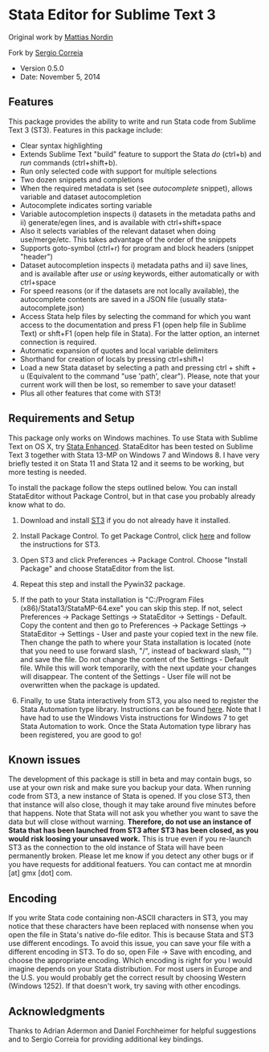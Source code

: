 Stata Editor for Sublime Text 3
===============================
Original work by [Mattias Nordin](http://sites.google.com/site/econnordin/)

Fork by [Sergio Correia](http://scorreia.com/)

* Version 0.5.0
* Date: November 5, 2014

Features
--------
This package provides the ability to write and run Stata code from Sublime Text 3 (ST3). Features in this package include:

* Clear syntax highlighting
* Extends Sublime Text "build" feature to support the Stata _do_ (ctrl+b) and _run_ commands (ctrl+shift+b).
* Run only selected code with support for multiple selections
* Two dozen snippets and completions
* When the required metadata is set (see _autocomplete_ snippet), allows variable and dataset autocompletion
* Autocomplete indicates sorting variable
* Variable autocompletion inspects i) datasets in the metadata paths and ii) generate/egen lines, and is available with ctrl+shift+space
* Also it selects variables of the relevant dataset when doing use/merge/etc. This takes advantage of the order of the snippets
* Supports goto-symbol (ctrl+r) for program and block headers (snippet "header")
* Dataset autocompletion inspects i) metadata paths and ii) save lines, and is available after _use_ or _using_ keywords, either automatically or with ctrl+space
* For speed reasons (or if the datasets are not locally available), the autocomplete contents are saved in a JSON file (usually stata-autocomplete.json)
* Access Stata help files by selecting the command for which you want access to the documentation and press F1 (open help file in Sublime Text) or shft+F1 (open help file in Stata). For the latter option, an internet connection is required.
* Automatic expansion of quotes and local variable delimiters
* Shorthand for creation of locals by pressing ctrl+shift+l
* Load a new Stata dataset by selecting a path and pressing ctrl + shift + u (Equivalent to the command "use 'path', clear"). Please, note that your current work will then be lost, so remember to save your dataset!
* Plus all other features that come with ST3!

Requirements and Setup
----------------------
This package only works on Windows machines. To use Stata with Sublime Text on OS X, try [Stata Enhanced](https://sublime.wbond.net/packages/Stata%20Enhanced). StataEditor has been tested on Sublime Text 3 together with Stata 13-MP on Windows 7 and Windows 8. I have very briefly tested it on Stata 11 and Stata 12 and it seems to be working, but more testing is needed.

To install the package follow the steps outlined below. You can install StataEditor without Package Control, but in that case you probably already know what to do.

1. Download and install [ST3](http://www.sublimetext.com/3) if you do not already have it installed.

2. Install Package Control. To get Package Control, click [here](https://sublime.wbond.net/installation) and follow the instructions for ST3.

3. Open ST3 and click Preferences -> Package Control. Choose "Install Package" and choose StataEditor from the list.

4. Repeat this step and install the Pywin32 package.

5. If the path to your Stata installation is "C:/Program Files (x86)/Stata13/StataMP-64.exe" you can skip this step. If not, select Preferences -> Package Settings -> StataEditor -> Settings - Default. Copy the content and then go to Preferences -> Package Settings -> StataEditor -> Settings - User and paste your copied text in the new file. Then change the path to where your Stata installation is located (note that you need to use forward slash, "/", instead of backward slash, "\") and save the file. Do not change the content of the Settings - Default file. While this will work temporarily, with the next update your changes will disappear. The content of the Settings - User file will not be overwritten when the package is updated.

6. Finally, to use Stata interactively from ST3, you also need to register the Stata Automation type library. Instructions can be found [here](http://www.stata.com/automation/#createmsapp). Note that I have had to use the Windows Vista instructions for Windows 7 to get Stata Automation to work. Once the Stata Automation type library has been registered, you are good to go!

Known issues
------------
The development of this package is still in beta and may contain bugs, so use at your own risk and make sure you backup your data. When running code from ST3, a new instance of Stata is opened. If you close ST3, then that instance will also close, though it may take around five minutes before that happens. Note that Stata will not ask you whether you want to save the data but will close without warning. **Therefore, do not use an instance of Stata that has been launched from ST3 after ST3 has been closed, as you would risk loosing your unsaved work.** This is true even if you re-launch ST3 as the connection to the old instance of Stata will have been permanently broken. Please let me know if you detect any other bugs or if you have requests for additional featuers. You can contact me at mnordin [at] gmx [dot] com.

Encoding
--------
If you write Stata code containing non-ASCII characters in ST3, you may notice that these characters have been replaced with nonsense when you open the file in Stata's native do-file editor. This is because Stata and ST3 use different encodings. To avoid this issue, you can save your file with a different encoding in ST3. To do so, open File -> Save with encoding, and choose the appropriate encoding. Which encoding is right for you I would imagine depends on your Stata distribution. For most users in Europe and the U.S. you would probably get the correct result by choosing Western (Windows 1252). If that doesn't work, try saving with other encodings.

Acknowledgments
---------------
Thanks to Adrian Adermon and Daniel Forchheimer for helpful suggestions and to Sergio Correia for providing additional key bindings.